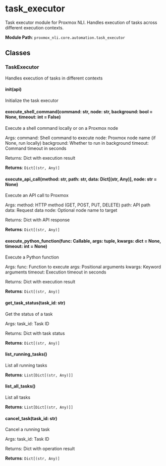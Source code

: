 # task_executor

Task executor module for Proxmox NLI.
Handles execution of tasks across different execution contexts.

**Module Path**: `proxmox_nli.core.automation.task_executor`

## Classes

### TaskExecutor

Handles execution of tasks in different contexts

#### __init__(api)

Initialize the task executor

#### execute_shell_command(command: str, node: str, background: bool = None, timeout: int = False)

Execute a shell command locally or on a Proxmox node

Args:
    command: Shell command to execute
    node: Proxmox node name (if None, run locally)
    background: Whether to run in background
    timeout: Command timeout in seconds
    
Returns:
    Dict with execution result

**Returns**: `Dict[(str, Any)]`

#### execute_api_call(method: str, path: str, data: Dict[(str, Any)], node: str = None)

Execute an API call to Proxmox

Args:
    method: HTTP method (GET, POST, PUT, DELETE)
    path: API path
    data: Request data
    node: Optional node name to target
    
Returns:
    Dict with API response

**Returns**: `Dict[(str, Any)]`

#### execute_python_function(func: Callable, args: tuple, kwargs: dict = None, timeout: int = None)

Execute a Python function

Args:
    func: Function to execute
    args: Positional arguments
    kwargs: Keyword arguments
    timeout: Execution timeout in seconds
    
Returns:
    Dict with execution result

**Returns**: `Dict[(str, Any)]`

#### get_task_status(task_id: str)

Get the status of a task

Args:
    task_id: Task ID
    
Returns:
    Dict with task status

**Returns**: `Dict[(str, Any)]`

#### list_running_tasks()

List all running tasks

**Returns**: `List[Dict[(str, Any)]]`

#### list_all_tasks()

List all tasks

**Returns**: `List[Dict[(str, Any)]]`

#### cancel_task(task_id: str)

Cancel a running task

Args:
    task_id: Task ID
    
Returns:
    Dict with operation result

**Returns**: `Dict[(str, Any)]`

